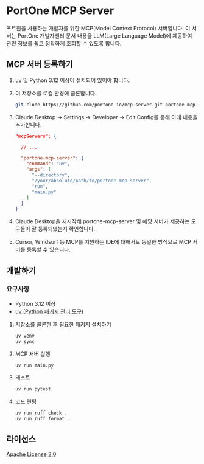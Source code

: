 # PortOne MCP Server

포트원을 사용하는 개발자를 위한 MCP(Model Context Protocol) 서버입니다. 이 서버는 PortOne 개발자센터 문서 내용을 LLM(Large Language Model)에 제공하여 관련 정보를 쉽고 정확하게 조회할 수 있도록 합니다.

## MCP 서버 등록하기

1. [uv](https://docs.astral.sh/uv/getting-started/installation/) 및 Python 3.12 이상이 설치되어 있어야 합니다.
1. 이 저장소를 로컬 환경에 클론합니다.
   ```bash
   git clone https://github.com/portone-io/mcp-server.git portone-mcp-server
   ```
1. Claude Desktop -> Settings -> Developer -> Edit Config를 통해 아래 내용을 추가합니다.

   ```json
   "mcpServers": {

     // ...

     "portone-mcp-server": {
       "command": "uv",
       "args": [
         "--directory",
         "/your/absolute/path/to/portone-mcp-server",
         "run",
         "main.py"
       ]
     }
   }
   ```

1. Claude Desktop을 재시작해 portone-mcp-server 및 해당 서버가 제공하는 도구들이 잘 등록되었는지 확인합니다.

1. Cursor, Windsurf 등 MCP를 지원하는 IDE에 대해서도 동일한 방식으로 MCP 서버를 등록할 수 있습니다.

## 개발하기

### 요구사항

- Python 3.12 이상
- [uv (Python 패키지 관리 도구)](https://docs.astral.sh/uv/getting-started/installation/)

1. 저장소를 클론한 후 필요한 패키지 설치하기

   ```bash
   uv venv
   uv sync
   ```

1. MCP 서버 실행

   ```bash
   uv run main.py
   ```

1. 테스트

   ```bash
   uv run pytest
   ```

1. 코드 린팅

   ```bash
   uv run ruff check .
   uv run ruff format .
   ```

## 라이선스

[Apache License 2.0](LICENSE)
